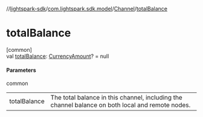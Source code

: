 //[lightspark-sdk](../../../index.md)/[com.lightspark.sdk.model](../index.md)/[Channel](index.md)/[totalBalance](total-balance.md)

# totalBalance

[common]\
val [totalBalance](total-balance.md): [CurrencyAmount](../-currency-amount/index.md)? = null

#### Parameters

common

| | |
|---|---|
| totalBalance | The total balance in this channel, including the channel balance on both local and remote nodes. |

